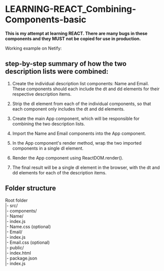 # LEARNING-REACT_Combining-Components-basic

**This is my attempt at learning REACT. There are many bugs in these components and they MUST not be copied for use in production.**

Working example on Netify:

## step-by-step summary of how the two description lists were combined:

1. Create the individual description list components: Name and Email. These components should each include the dt and dd elements for their respective description items.

2. Strip the dl element from each of the individual components, so that each component only includes the dt and dd elements.

3. Create the main App component, which will be responsible for combining the two description lists.

4. Import the Name and Email components into the App component.

5. In the App component's render method, wrap the two imported components in a single dl element.

6. Render the App component using ReactDOM.render().

7. The final result will be a single dl element in the browser, with the dt and dd elements for each of the description items.

## Folder structure

Root folder<br>
|- src/<br>
|- components/<br>
|- Name/<br>
|- index.js<br>
|- Name.css (optional)<br>
|- Email/<br>
|- index.js<br>
|- Email.css (optional)<br>
|- public/<br>
|- index.html<br>
|- package.json<br>
|- index.js
